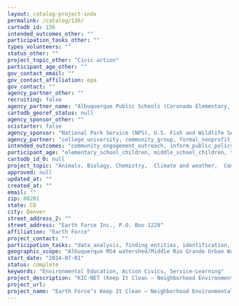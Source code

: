```yaml
---
layout: catalog-project-indv
permalink: /catalog/136/
cartodb_id: 136
intended_outcomes_other: ""
participation_tasks_other: ""
types_volunteers: ""
status_other: ""
project_topic_other: "Civic action"
participant_age_other: ""
gov_contact_email: ""
gov_contact_affiliation: epa
gov_contact: ""
agency_partner_other: ""
recruiting: false
agency_partner_name: "Albuquerque Public Schools (Coronado Elementary, Ernie Pyle Middle School, Emerson Elementary, Montessori of the Rio Grande Charter School, Truman Middle School, South Valley Academy, Mountain View Elementary, Cien Aguas International, Native American Community Academy, Mountain Mahogany Community School); Valle de Oro National Wildlife Refuge; City of Albuquerque (Department of Municipal Development); Friends of the Valle de Oro National Wildlife Refuge; Amigos Bravos; Ciudad Soil and Water Conservation District; Research Service Learning Program, University of New Mexico; New Mexico Museum of Natural History & Science; Bosque Ecosystem Monitoring Program; Los Jardines Institute; EarthEcho International."
cartodb_georef_status: null
agency_sponsor_other: ""
scistarter: false
agency_sponsor: "National Park Service (NPS), U.S. Fish and Wildlife Service, U.S. Environmental Protection Agency (EPA)"
agency_partner: "college_university, community_group, formal_nonprofit_ngo, k12_education, museum, state_local_govermment"
intended_outcomes: "community_engagement_outreach, inform_public_policy, io_education"
participant_age: "elementary_school_children, middle_school_children, targeted_group, teens"
cartodb_id_0: null
project_topic: "Animals, Biology, Chemistry,  Climate and weather,  Computers and technology,  Disaster response,  Ecology and environment,  Education, Geography,  Geology and earth science,  Nature and outdoors, Ocean/water and marine, Science policy"
approved: null
updated_at: ""
created_at: ""
email: ""
zip: 80201
state: CO
city: Denver
street_address_2: ""
street_address: "Earth Force Inc., P.O. Box 1228"
affiliation: "Earth Force"
project_contact: ""
participation_tasks: "data_analysis, finding_entities, identification, learning, measurement,  observation, problem_solving, sample_analysis, site_selection_description, specimen_sample_collection"
geographic_scope: "Albuquerque MS4 watershed/Middle Rio Grande Urban Waters Federal Partnership designated area, New Mexico"
start_date: "2014-07-01"
status: complete
keywords: "Environmental Education, Action Civics, Service-Learning"
project_description: "KIC-NET (Keep It Clean – Neighborhood Environmental Trios) engages youth in improving urban waterways. Through partnerships with government agencies, businesses, schools, and local parks, students explore stormwater runoff in their neighborhoods and take action to improve stormwater management.  Students participating in KIC-NET use science, technology, engineering, and math skills to solve real-world environmental challenges. Using monitoring tools and processes, students test local water quality to gather data. They are testing factors like dissolved oxygen, pH and phosphate levels, temperature, and turbidity. They then work with city engineers and STEM professionals to learn what their data indicates, how stormwater management works, and how human activity contributes to runoff. From this investigation, students assess the most pressing environmental issue affecting their community’s resiliency, research that issue, and engineer and execute a sustainable plan."
project_url: 
project_name: "Earth Force’s Keep It Clean – Neighborhood Environmental Trios (KIC-NET)"
---
```

